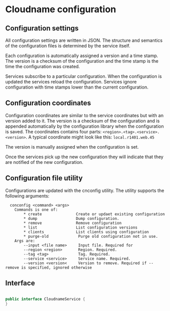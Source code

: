 # Cloudname configuration

## Configuration settings

All configuration settings are written in JSON. The structure and semantics of
the configuration files is determined by the service itself.

Each configuration is automatically assigned a version and a time stamp. The version is a checksum
of the configuration and the time stamp is the time the configuration was created.

Services subscribe to a particular configuration. When the configuration is
updated the services reload the configuration. Services ignore configuration with time stamps
lower than the current configuration.

## Configuration coordinates
Configuration coordinates are similar to the service coordinates but with an
version added to it. The version is a checksum of the configuration and is appended automatically by
the configuration library when the configuration is saved. The coordinates contains four parts:
`<region>.<tag>.<service>.<version>`.
A typical coordinate might look like this: `local.r1401.web.45`

The version is manually assigned when the configuration is set.

Once the services pick up the new configuration they will indicate that they
are notified of the new configuration.

## Configuration file utility
Configurations are updated with the cnconfig utility. The utility supports
the following arguments:

```
  conconfig <command> <args>
    Commands is one of:
        * create               Create or updaet existing configuration
        * dump                 Dump configuration.
        * remove               Remove configuration
        * list                 List configuration versions
        * clients              List clients using configuration
        * purge-old             Purge old configuration not in use.
    Args are:
        --input <file name>     Input file. Required for
        --region <region>       Region. Required.
        --tag <tag>             Tag. Required.
        --service <service>     Service name. Required.
        --version <version<     Version to remove. Required if --remove is specified, ignored otherwise
```

## Interface
```java

public interface CloudnameService {
}
```
